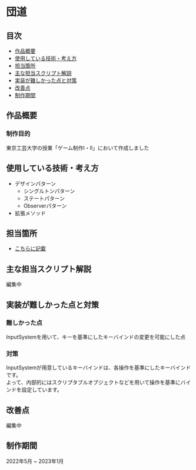 # 団道
## 目次
- [作品概要](#作品概要)
- [使用している技術・考え方](#使用している技術考え方)
- [担当箇所](#担当箇所)
- [主な担当スクリプト解説](#主な担当スクリプト解説)
- [実装が難しかった点と対策](#実装が難しかった点と対策)
- [改善点](#改善点)
- [制作期間](#制作期間)
  
## 作品概要
### 制作目的
東京工芸大学の授業「ゲーム制作Ⅰ・Ⅱ」において作成しました

## 使用している技術・考え方
- デザインパターン
  - シングルトンパターン
  - ステートパターン
  - Observerパターン
- 拡張メソッド

## 担当箇所
- [こちらに記載](担当箇所.md)

## 主な担当スクリプト解説
編集中

## 実装が難しかった点と対策
### 難しかった点
InputSystemを用いて、キーを基準にしたキーバインドの変更を可能にした点
### 対策
InputSystemが用意しているキーバインドは、各操作を基準にしたキーバインドです。  
よって、内部的にはスクリプタブルオブジェクトなどを用いて操作を基準にバインドを設定しています。  

## 改善点
編集中

## 制作期間
2022年5月 ~ 2023年1月
